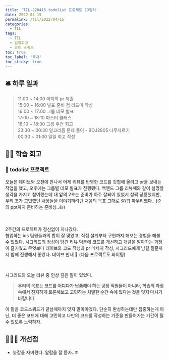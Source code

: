 ```yaml
---
title: 'TIL-220415 todolist 프로젝트 13일차'
date: 2022-04-15
permalink: /til/2022/04/15
categories:
  - TIL
tags:
  - TIL
  - 일일회고
  - 코드 스쿼드
toc: true
toc_label: '목차'
toc_sticky: true
---
```


<!--more-->


## 🛎 **하루 일과**

> 11:00 ~ 14:00 마지막 pr 제출  
> 15:00 ~ 16:00 발표 준비 겸 리드미 작성  
> 16:00 ~ 17:00 그룹 데모 발표  
> 17:00 ~ 18:10 마스터 클래스  
> 18:10 ~ 18:30 그룹 주간 회고  
> 23:30 ~ 00:30 알고리즘 문제 풀이 - BOJ2805 나무자르기  
> 00:30 ~ 01:00 일일 회고 작성

## 👨‍💻 **학습 회고**

### **🤝 todolist 프로젝트**


오늘은 데이브와 오전에 만나서 어제 리뷰를 반영한 코드를 깃헙에 올리고 pr을 보내는 작업을 했고, 오후에는 그룹별 데모 발표가 진행됐다. 
백엔드 그룹 리뷰때와 같이 설명할 생각을 가지고 참여했는데 내 앞의 2조는 준비가 아주 잘되어 있었서 살짝 당황했지만, 우리 조가 고민했던 내용들을 이야기하려던 처음의 목표 그대로 잘(?) 마무리했다.. (준의 ppt까지 준비하는 준비성..👍)  

<br>

2주간의 프로젝트가 정신없이 지나갔다.   
협업하는 ios 팀원들과의 합이 잘 맞았고, 직접 설계부터 구현까지 해보는 경험을 해볼 수 있었다. 시그리드의 정성이 담긴 리뷰 덕분에 코드를 개선하고 개념을 알아가는 과정이 즐거웠고 무엇보다 데이브와 코드 작성과 pr 메세지 작성, 시그리드에게 남길 질문까지 함께 진행해서 좋았다. 데이브 만세 🙌 (다음 프로젝트도 화이팅)  

<br>

시그리드의 오늘 리뷰 중 인상 깊은 말이 있었다.

> **우리의 목표는 코드를 어디다가 납품해야 하는 공장 직원들이 아니라, 학습의 과정 속에서 진지하게 토론해보고 고민하는 치열한 순간 속에 있다는 것을 잊지 마시기 바랍니다**

이 말을 코드스쿼드가 끝날때까지 잊지 말아야겠다. 단순히 완성하는데만 집중하는게 아닌, 더 좋은 코드에 대해 고민하고 나만의 코드를 작성하는 기준을 만들어가는 기간이 될 수 있도록 노력하자.

## **💁🏻‍♂️ 개선점**

- 늦잠을 자버렸다. 알람을 잘 듣자..ㅎ
